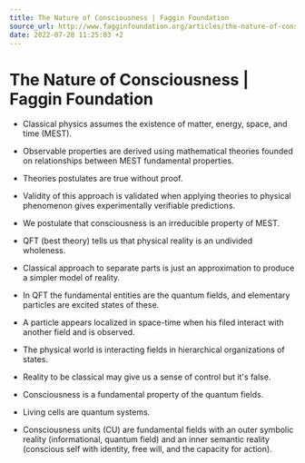 ```yaml
---
title: The Nature of Consciousness | Faggin Foundation
source_url: http://www.fagginfoundation.org/articles/the-nature-of-consciousness/
date: 2022-07-28 11:25:03 +2
---
```


# The Nature of Consciousness | Faggin Foundation

- Classical physics assumes the existence of matter, energy, space, and time (MEST).

- Observable properties are derived using mathematical theories founded on relationships between MEST fundamental properties.

- Theories postulates are true without proof.

- Validity of this approach is validated when applying theories to physical phenomenon gives experimentally verifiable predictions.

- We postulate that consciousness is an irreducible property of MEST.

- QFT (best theory) tells us that physical reality is an undivided wholeness.

- Classical approach to separate parts is just an approximation to produce a simpler model of reality.

- In QFT the fundamental entities are the quantum fields, and elementary particles are excited states of these.

- A particle appears localized in space-time when his filed interact with another field and is observed.

- The physical world is interacting fields in hierarchical organizations of states.

- Reality to be classical may give us a sense of control but it's false.

- Consciousness is a fundamental property of the quantum fields.

- Living cells are quantum systems.

- Consciousness units (CU) are fundamental fields with an outer symbolic reality (informational, quantum field) and an inner semantic reality (conscious self with identity, free will, and the capacity for action).

